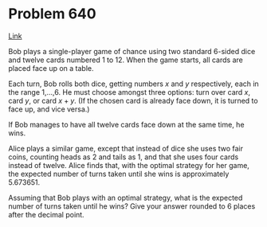 # Problem 640

[Link](https://projecteuler.net/problem=640)

Bob plays a single-player game of chance using two standard 6-sided dice and twelve cards numbered 1 to 12. When the game starts, all cards are placed face up on a table.

Each turn, Bob rolls both dice, getting numbers $x$ and $y$ respectively, each in the range 1,...,6. He must choose amongst three options: turn over card $x$, card $y$, or card $x+y$. (If the chosen card is already face down, it is turned to face up, and vice versa.)

If Bob manages to have all twelve cards face down at the same time, he wins.

Alice plays a similar game, except that instead of dice she uses two fair coins, counting heads as 2 and tails as 1, and that she uses four cards instead of twelve. Alice finds that, with the optimal strategy for her game, the expected number of turns taken until she wins is approximately 5.673651.

Assuming that Bob plays with an optimal strategy, what is the expected number of turns taken until he wins? Give your answer rounded to 6 places after the decimal point.
